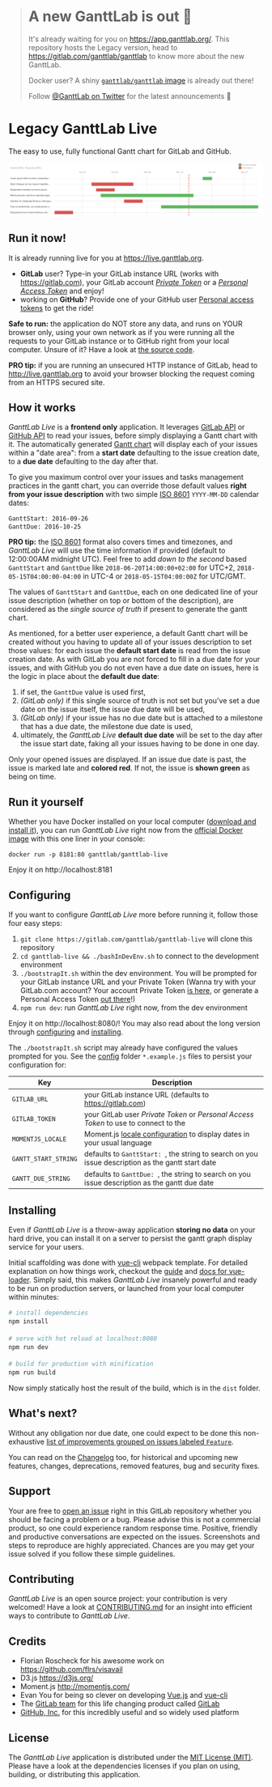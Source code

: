 > # A new GanttLab is out 🎉
>
> It's already waiting for you on https://app.ganttlab.org/. This repository hosts the Legacy version, head to https://gitlab.com/ganttlab/ganttlab to know more about the new GanttLab.
>
> Docker user? A shiny [`ganttlab/ganttlab` image](https://hub.docker.com/r/ganttlab/ganttlab) is already out there!
>
> Follow [@GanttLab on Twitter](https://twitter.com/GanttLab) for the latest announcements 📰

# Legacy GanttLab Live

The easy to use, fully functional Gantt chart for GitLab and GitHub.

![GanttLab Live](preview.png)


## Run it now!

It is already running live for you at https://live.ganttlab.org.

- **GitLab** user? Type-in your GitLab instance URL (works with https://gitlab.com), your GitLab account [_Private Token_](https://gitlab.com/profile/account) or a [_Personal Access Token_](https://gitlab.com/profile/personal_access_tokens) and enjoy!
- working on **GitHub**? Provide one of your GitHub user [Personal access tokens](https://github.com/settings/tokens) to get the ride!

**Safe to run:** the application do NOT store any data, and runs on YOUR browser only, using your own network as if you were running all the requests to your GitLab instance or to GitHub right from your local computer. Unsure of it? Have a look at [the source code](https://gitlab.com/ganttlab/ganttlab-live/tree/master).

**PRO tip:** if you are running an unsecured HTTP instance of GitLab, head to http://live.ganttlab.org to avoid your browser blocking the request coming from an HTTPS secured site.

## How it works

_GanttLab Live_ is a **frontend only** application. It leverages [GitLab API](https://gitlab.com/help/api/README.md) or [GitHub API](https://developer.github.com/v3/) to read your issues, before simply displaying a Gantt chart with it. The automatically generated [Gantt chart](https://en.wikipedia.org/wiki/Gantt_chart) will display each of your issues within a "date area": from a **start date** defaulting to the issue creation date, to a **due date** defaulting to the day after that.

To give you maximum control over your issues and tasks management practices in the gantt chart, you can override those default values **right from your issue description** with two simple [ISO 8601](https://en.wikipedia.org/wiki/ISO_8601#Calendar_dates) `YYYY-MM-DD` calendar dates:

```
GanttStart: 2016-09-26
GanttDue: 2016-10-25
```

**PRO tip:** the [ISO 8601](https://en.wikipedia.org/wiki/ISO_8601#Calendar_dates) format also covers times and timezones, and _GanttLab Live_ will use the time information if provided (default to 12:00:00AM midnight UTC). Feel free to add _down to the second_ based `GanttStart` and `GanttDue` like `2018-06-20T14:00:00+02:00` for UTC+2, `2018-05-15T04:00:00-04:00` in UTC-4 or `2018-05-15T04:00:00Z` for UTC/GMT.

The values of `GanttStart` and `GanttDue`, each on one dedicated line of your issue description (whether on top or bottom of the description), are considered as the _single source of truth_ if present to generate the gantt chart.

As mentioned, for a better user experience, a default Gantt chart will be created without you having to update all of your issues description to set those values: for each issue the **default start date** is read from the issue creation date. As with GitLab you are not forced to fill in a due date for your issues, and with GitHub you do not even have a due date on issues, here is the logic in place about the **default due date**:

1. if set, the `GanttDue` value is used first,
1. _(GitLab only)_ if this single source of truth is not set but you've set a due date on the issue itself, the issue due date will be used,
1. _(GitLab only)_ if your issue has no due date but is attached to a milestone that has a due date, the milestone due date is used,
1. ultimately, the _GanttLab Live_ **default due date** will be set to the day after the issue start date, faking all your issues having to be done in one day.

Only your opened issues are displayed. If an issue due date is past, the issue is marked late and **colored red**. If not, the issue is **shown green** as being on time.

## Run it yourself

Whether you have Docker installed on your local computer ([download and install it](https://www.docker.com/products/docker)), you can run _GanttLab Live_ right now from the [official Docker image](https://hub.docker.com/r/ganttlab/ganttlab-live/) with this one liner in your console:

```
docker run -p 8181:80 ganttlab/ganttlab-live
```

Enjoy it on http://localhost:8181

## Configuring

If you want to configure _GanttLab Live_ more before running it, follow those four easy steps:

1. `git clone https://gitlab.com/ganttlab/ganttlab-live` will clone this repository
1. `cd ganttlab-live && ./bashInDevEnv.sh` to connect to the development environment
1. `./bootstrapIt.sh` within the dev environment. You will be prompted for your GitLab instance URL and your Private Token (Wanna try with your GitLab.com account? Your account Private Token [is here](https://gitlab.com/profile/account), or generate a Personal Access Token [out there](https://gitlab.com/profile/personal_access_tokens)!)
1. `npm run dev`: run _GanttLab Live_ right now, from the dev environment

Enjoy it on http://localhost:8080/! You may also read about the long version through [configuring](#configuring) and [installing](#installing).

The `./bootstrapIt.sh` script may already have configured the values prompted for you. See the [config](config) folder `*.example.js` files to persist your configuration for:

| Key                  | Description                                                                                                |
|----------------------|------------------------------------------------------------------------------------------------------------|
| `GITLAB_URL`         | your GitLab instance URL (defaults to https://gitlab.com)                                                  |
| `GITLAB_TOKEN`       | your GitLab user _Private Token_ or _Personal Access Token_ to use to connect to the                       |
| `MOMENTJS_LOCALE`    | Moment.js [locale configuration](http://momentjs.com/docs/#/i18n/) to display dates in your usual language |
| `GANTT_START_STRING` | defaults to `GanttStart: `, the string to search on you issue description as the gantt start date          |
| `GANTT_DUE_STRING`   | defaults to `GanttDue: `, the string to search on you issue description as the gantt due date              |

## Installing

Even if _GanttLab Live_ is a throw-away application **storing no data** on your hard drive, you can install it on a server to persist the gantt graph display service for your users.

Initial scaffolding was done with [vue-cli](https://github.com/vuejs/vue-cli) webpack template. For detailed explanation on how things work, checkout the [guide](http://vuejs-templates.github.io/webpack/) and [docs for vue-loader](http://vuejs.github.io/vue-loader). Simply said, this makes _GanttLab Live_ insanely powerful and ready to be run on production servers, or launched from your local computer within minutes:

``` bash
# install dependencies
npm install

# serve with hot reload at localhost:8080
npm run dev

# build for production with minification
npm run build
```

Now simply statically host the result of the build, which is in the `dist` folder.

## What's next?

Without any obligation nor due date, one could expect to be done this non-exhaustive [list of improvements grouped on issues labeled `Feature`](https://gitlab.com/ganttlab/ganttlab-live/issues?scope=all&state=opened&utf8=%E2%9C%93&label_name%5B%5D=Feature).

You can read on the [Changelog](CHANGELOG.md) too, for historical and upcoming new features, changes, deprecations, removed features, bug and security fixes.

## Support

Your are free to [open an issue](https://gitlab.com/ganttlab/ganttlab-live/issues/new) right in this GitLab repository whether you should be facing a problem or a bug. Please advise this is not a commercial product, so one could experience random response time. Positive, friendly and productive conversations are expected on the issues. Screenshots and steps to reproduce are highly appreciated. Chances are you may get your issue solved if you follow these simple guidelines.

## Contributing

_GanttLab Live_ is an open source project: your contribution is very welcomed! Have a look at [CONTRIBUTING.md](/CONTRIBUTING.md) for an insight into efficient ways to contribute to _GanttLab Live_.

## Credits

- Florian Roscheck for his awesome work on https://github.com/flrs/visavail
- D3.js https://d3js.org/
- Moment.js http://momentjs.com/
- Evan You for being so clever on developing [Vue.js](http://vuejs.org/) and [vue-cli](https://github.com/vuejs/vue-cli)
- The [GitLab team](https://about.gitlab.com/team/) for this life changing product called [GitLab](https://about.gitlab.com/)
- [GitHub, Inc.](https://github.com/) for this incredibly useful and so widely used platform

## License

The _GanttLab Live_ application is distributed under the [MIT License (MIT)](LICENSE). Please have a look at the dependencies licenses if you plan on using, building, or distributing this application.
